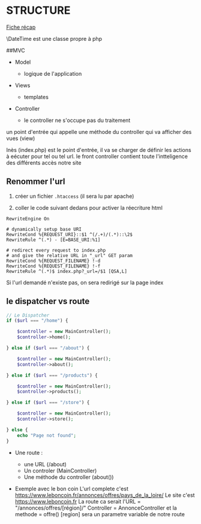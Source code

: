 # STRUCTURE
[Fiche récap](https://github.com/O-clock-Alumni/fiches-recap/blob/master/gestion-projet/modele-vue-controller.md)

\DateTime est une classe propre à php

##MVC
- Model
    - logique de l'application

- Views
    - templates

- Controller
    - le controller ne s'occupe pas du traitement


un point d'entrée qui appelle une méthode du controller qui va afficher des vues (view)


Inès (index.php) est le point d'entrée, il va se charger de définir les actions à eécuter pour tel ou tel url. le front controller contient toute l'intteligence des différents accès notre site 

## Renommer l'url

1. créer un fichier `.htaccess` (il sera lu par apache)

2. coller le code suivant dedans pour activer la réecriture html
```
RewriteEngine On

# dynamically setup base URI
RewriteCond %{REQUEST_URI}::$1 ^(/.+)/(.*)::\2$
RewriteRule ^(.*) - [E=BASE_URI:%1]

# redirect every request to index.php
# and give the relative URL in "_url" GET param
RewriteCond %{REQUEST_FILENAME} !-d
RewriteCond %{REQUEST_FILENAME} !-f
RewriteRule ^(.*)$ index.php?_url=/$1 [QSA,L]
```

Si l'url demandé n'existe pas, on sera redirigé sur la page index

## le dispatcher vs route
```php
// Le Dispatcher
if ($url === "/home") {

    $controller = new MainController();
    $controller->home();

} else if ($url === "/about") {

    $controller = new MainController();
    $controller->about();

} else if ($url === "/products") {

    $controller = new MainController();
    $controller->products();

} else if ($url === "/store") {

    $controller = new MainController();
    $controller->store(); 

} else {
    echo "Page not found";
}
```



- Une route :
    - une URL (/about)
    - Un controler (MainController)
    - Une méthode du controller (about())



 - Exemple avec le bon coin
 L'url complete c'est https://www.leboncoin.fr/annonces/offres/pays_de_la_loire/
 Le site c'est https://www.leboncoin.fr
 La route ca serait l'URL = "/annonces/offres/[région]/"
 Controller = AnnonceController et la methode = offre()
 [region] sera un parametre variable de notre route
